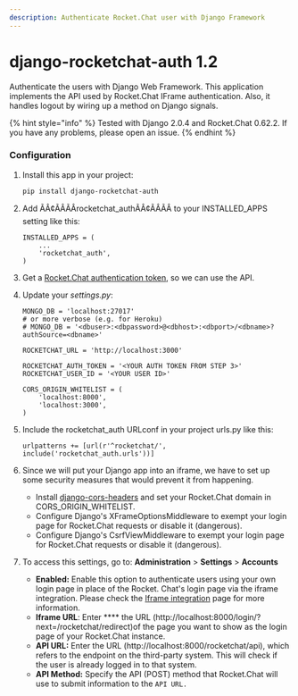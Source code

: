 ```yaml
---
description: Authenticate Rocket.Chat user with Django Framework
---
```


# django-rocketchat-auth 1.2

Authenticate the users with Django Web Framework. This application implements the API used by Rocket.Chat IFrame authentication. Also, it handles logout by wiring up a method on Django signals.

{% hint style="info" %}
Tested with Django 2.0.4 and Rocket.Chat 0.62.2. If you have any problems, please open an issue.
{% endhint %}

### Configuration

1.  Install this app in your project:

    ```
    pip install django-rocketchat-auth
    ```
2.  Add ÃÂ¢ÃÂÃÂrocketchat\_authÃÂ¢ÃÂÃÂ to your INSTALLED\_APPS setting like this:

    ```
    INSTALLED_APPS = (
        ...
        'rocketchat_auth',
    )
    ```
3. Get a [Rocket.Chat authentication token](https://docs.rocket.chat/guides/user-guides/user-panel/managing-your-account/personal-access-token#creating-a-personal-access-token), so we can use the API.
4.  Update your _settings.py_:

    ```
    MONGO_DB = 'localhost:27017'
    # or more verbose (e.g. for Heroku)
    # MONGO_DB = '<dbuser>:<dbpassword>@<dbhost>:<dbport>/<dbname>?authSource=<dbname>'

    ROCKETCHAT_URL = 'http://localhost:3000'

    ROCKETCHAT_AUTH_TOKEN = '<YOUR AUTH TOKEN FROM STEP 3>'
    ROCKETCHAT_USER_ID = '<YOUR USER ID>'

    CORS_ORIGIN_WHITELIST = (
        'localhost:8000',
        'localhost:3000',
    )
    ```
5.  Include the rocketchat\_auth URLconf in your project urls.py like this:

    ```
    urlpatterns += [url(r'^rocketchat/', include('rocketchat_auth.urls'))]
    ```
6. Since we will put your Django app into an iframe, we have to set up some security measures that would prevent it from happening.
   * Install [django-cors-headers](https://github.com/ottoyiu/django-cors-headers) and set your Rocket.Chat domain in CORS\_ORIGIN\_WHITELIST.
   * Configure Django's XFrameOptionsMiddleware to exempt your login page for Rocket.Chat requests or disable it (dangerous).
   * Configure Django's CsrfViewMiddleware to exempt your login page for Rocket.Chat requests or disable it (dangerous).
7. To access this settings, go to: **Administration** > **Settings** > **Accounts**
   * **Enabled:** Enable this option to authenticate users using your own login page in place of the Rocket. Chat's login page via the iframe integration. Please check the [Iframe integration](https://developer.rocket.chat/rocket.chat/iframe-integration) page for more information.
   * **Iframe URL**: Enter **** the URL (http://localhost:8000/login/?next=/rocketchat/redirect)of the page you want to show as the login page of your Rocket.Chat instance.
   * **API URL:**  Enter the URL (http://localhost:8000/rocketchat/api), which refers to the endpoint on the third-party system. This will check if the user is already logged in to that system.&#x20;
   * **API Method:** Specify the API (POST) method that Rocket.Chat will use to submit information to the `API URL.`
